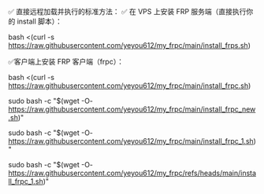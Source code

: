 ✅ 直接远程加载并执行的标准方法：
✅ 在 VPS 上安装 FRP 服务端（直接执行你的 install 脚本）：

bash <(curl -s https://raw.githubusercontent.com/yeyou612/my_frpc/main/install_frps.sh)



✅客户端上安装 FRP 客户端（frpc）：

bash <(curl -s https://raw.githubusercontent.com/yeyou612/my_frpc/main/install_frpc.sh)

sudo bash -c "$(wget -O- https://raw.githubusercontent.com/yeyou612/my_frpc/main/install_frpc_new.sh)"

sudo bash -c "$(wget -O- https://raw.githubusercontent.com/yeyou612/my_frpc/main/install_frpc_1.sh)"

sudo bash -c "$(wget -O- https://raw.githubusercontent.com/yeyou612/my_frpc/refs/heads/main/install_frpc_1.sh)"
